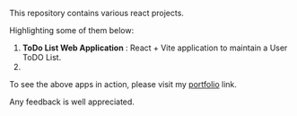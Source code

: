 This repository contains various react projects.

Highlighting some of them below:

1. **ToDo List Web Application** : React + Vite application to maintain a User ToDO List.
2.

To see the above apps in action, please visit my [portfolio](https://narasimha-gaonkar.github.io/ngaonkar-portfolio/) link.

Any feedback is well appreciated.
